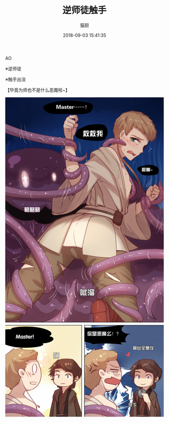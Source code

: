 ﻿---
layout: post
title: 逆师徒触手
date: 2018-09-03 15:41:35
updated: 2018-09-03 15:41:35
comments: true
categories: [Photo]
tags: [AO, obikin, anakin skywalker, obi-wan kenobi]
author: "猫厨"
description: ""
toc: true
---

<p>AO</p> 
<p>※逆师徒</p> 
<p>※触手出没</p> 
<p>【毕竟为师也不是什么恶魔啦~】</p>

![](https://raw.githubusercontent.com/alicewish/meowchain247/master/img_cVZNdzJtQk9JV2RhVytpakNpU0RKTGg0Y2pGcWhqaG9mVzYzUTlIZ3pGbjVNNWV3cGNhZDRRPT0.jpg)